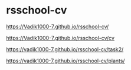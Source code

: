 # rsschool-cv
https://Vadik1000-7.github.io/rsschool-cv/

https://Vadik1000-7.github.io/rsschool-cv/cv

https://vadik1000-7.github.io/rsschool-cv/task2/

https://vadik1000-7.github.io/rsschool-cv/plants/


